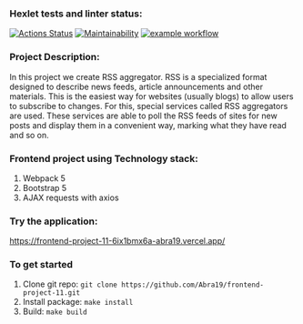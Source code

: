 ### Hexlet tests and linter status:
[![Actions Status](https://github.com/Abra19/frontend-project-11/workflows/hexlet-check/badge.svg)](https://github.com/Abra19/frontend-project-11/actions)
[![Maintainability](https://api.codeclimate.com/v1/badges/378c37f6a774cfb7ea99/maintainability)](https://codeclimate.com/github/Abra19/frontend-project-11/maintainability)
[![example workflow](https://github.com/Abra19/frontend-project-11/actions/workflows/nodejs.yml/badge.svg)](https://github.com/Abra19/frontend-project-11/actions)

### Project Description:
In this project we create RSS aggregator.
RSS is a specialized format designed to describe news feeds, article announcements and other materials. This is the easiest way for websites (usually blogs) to allow users to subscribe to changes. For this, special services called RSS aggregators are used. These services are able to poll the RSS feeds of sites for new posts and display them in a convenient way, marking what they have read and so on.

### Frontend project using Technology stack:
1. Webpack 5
2. Bootstrap 5
3. AJAX requests with axios

### Try the application:
https://frontend-project-11-6ix1bmx6a-abra19.vercel.app/
### To get started

1. Clone git repo: `git clone https://github.com/Abra19/frontend-project-11.git`
2. Install package: `make install`
3. Build: `make build`